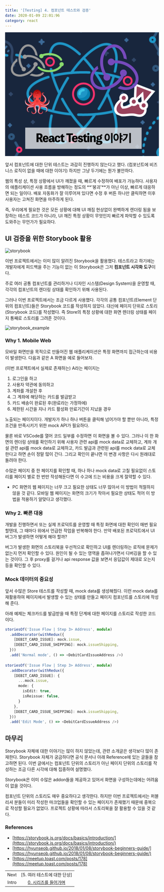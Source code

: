 ```yaml
---
title: '[Testing] 4. 컴포넌트 테스트와 검증'
date: 2020-01-09 22:01:96
category: react
---
```


![react-testing-logo](./images/react-testing-logo.png)

앞서 컴포넌트에 대한 단위 테스트는 과감히 진행하지 않는다고 했다. (컴포넌트에 비즈니스 로직이 없을 때에 대한 이야기) 하지만 그냥 두기에는 뭔가 불안하다.

웹의 특성 상, 특정 상황에서 UI가 깨졌을 때, 빠르게 수정하여 배포가 가능하다. 사용자의 애플리케이션 사용 흐름을 방해하는 정도의 **'붕괴'**가 아닌 이상, 빠르게 대응하면 되는 일이다. 배포 자동화가 잘 이루어져 있다면 수정 후 버튼 하나만 클릭하면 이후 사용자는 고쳐진 화면을 마주하게 된다.

즉, 우리에게 필요한 것은 모든 상황에 대해 UI 깨짐 현상없이 완벽하게 렌더링 됨을 보장하는 테스트 코드가 아니라, UI 깨진 특정 상황이 무엇인지 빠르게 파악할 수 있도록 도와주는 무언가가 필요하다.

## UI 검증을 위한 Storybook 활용

![storybook](storybook.png)

이번 프로젝트에서는 이미 많이 알려진 Storybook을 활용했다. 테스트라고 하기에는 개발자에게 피드백을 주는 기능이 없는 이 Storybook은 그저 **컴포넌트 시각화 도구**이다.

주로 여러 공통 컴포넌트를 관리하거나 디자인 시스템(Design System)을 운영할 때, 각각의 컴포넌트의 렌더링 상태를 확인하기 위해 사용된다.

그러나 이번 프로젝트에서는 조금 다르게 사용했다. 각각의 공통 컴포넌트(Element 단위의 컴포넌트)들은 Storybook 코드를 작성하지 않았다. 대신에 페이지 단위로 스토리(Storybook 코드)를 작성했다. 즉 Store의 특정 상황에 대한 화면 렌더링 상태를 페이지 통째로 스토리를 그려준 것이다.

![storybook_example](storybook_example.png)

### Why 1. Mobile Web

모바일 화면만을 목적으로 만들어진 웹 애플리케이션은 특정 화면까지 접근하는데 비용이 발생한다. 다음과 같은 A 화면을 예로 들어보자.

(이번 프로젝트에서 실제로 존재하는) A라는 페이지는

1. 로그인을 하고
2. 사용자 약관에 동의하고
3. 계좌를 개설한 후
4. 그 계좌에 해당하는 카드를 발급받고
5. 카드 배송이 완료된 후(완료라는 가정하에)
6. 제한된 시간을 지나 카드 활성화 만료기간이 지났을 경우

노출되는 페이지이다. 개발자가 하나 하나 버튼을 클릭해 넘어가야 할 뿐만 아니라, 특정 조건을 만족시키기 위한 mock API가 필요하다.

물론 바로 VSCode를 열어 코드 일부를 수정하면 이 화면을 볼 수 있다. 그러나 이 한 화면의 렌더링 상태를 확인하기 위해 사용자 관련 api를 mock data로 교체하고, 계좌 개설 관련 api를 mock data로 교체하고, 카드 발급과 관련된 api를 mock data로 교체한다고 하면 손이 정말 많이 간다. 그리고 확인이 끝나면 이 변경 사항은 다시 원래대로 돌려야 한다.

수많은 페이지 중 한 페이지를 확인할 때, 하나 하나 mock data로 고칠 필요없이 스토리를 페이지 별로 한 번만 작성해둔다면 이 수고에 드는 비용을 크게 절약할 수 있다.

- PC 화면의 웹 페이지는 너무 크고 필요한 상태도 너무 많아서 이 방법이 적절하지 않을 것 같다. 모바일 웹 페이지는 화면의 크기가 작아서 필요한 상태도 적어 이 방법을 적용하기 알맞다고 생각했다.

### Why 2. 빠른 대응

개발을 진행하면서 또는 실제 프로덕트를 운영할 때 특정 화면에 대한 확인이 매번 필요할텐데, 그 때마다 위에서 언급한 작업을 반복해야 한다. 만약 배포된 프로덕트에서 UI 버그가 발생하면 어떻게 해야 할까?

버그가 발생한 화면의 스토리북을 우선적으로 확인하고 UI를 렌더링하는 로직에 문제가 없는지 먼저 확인할 수 있다. 원인이 될 수 있는 영역을 좁혀나가면서 디버깅을 할 수 있는 것이다. 그 후 proxy를 걸거나 api response 값을 보면서 응답값이 제대로 오는지 등을 확인할 수 있다.

### Mock 데이터의 중요성

앞서 수많은 Store 테스트를 작성할 때, mock data를 생성해줬다. 이런 mock data를 재활용하여 페이지에서 발생할 수 있는 상태를 만들고 페이지 컴포넌트를 스토리에 작성해 준다.

아래 예제는 체크카드를 발급받을 때 특정 단계에 대한 페이지를 스토리로 작성한 코드이다.

```ts
storiesOf('Issue Flow | Step 3> Address', module)
  .addDecorator(withRedux({
    [DEBIT_CARD_ISSUE]: mock.issue,
    [DEBIT_CARD_ISSUE_SHIPPING]: mock.issueShipping,
  }))
  .add('Normal mode', () => <DebitCardIssueAddress />)

storiesOf('Issue Flow | Step 3> Address', module)
  .addDecorator(withRedux({
    [DEBIT_CARD_ISSUE]: {
      ...mock.issue,
      mode: {
        isEdit: true,
        isReissue: false,
      }
    },
    [DEBIT_CARD_ISSUE_SHIPPING]: mock.issueShipping,
  }))
  .add('Edit Mode', () => <DebitCardIssueAddress />)
```

## 마무리

Storybook 자체에 대한 이야기는 많이 하지 않았는데, 관련 소개글은 생각보다 많이 존재한다. Storybook 자체가 궁금하다면 공식 문서나 아래 Reference에 있는 글들을 참고하면 된다. 이번 글에서는 컴포넌트 단위의 스토리가 아닌 페이지 단위의 스토리를 작성하는 조금 다른 시각에 대해 집중하여 설명했다.

Storybook은 이미 수많은 addon들을 제공하고 있어서 화면을 구성하는데에는 어려움이 없을 것이다.

컴포넌트 단위의 스토리도 매우 중요하다고 생각한다. 하지만 이번 프로젝트에서는 퍼블리셔 분들이 미리 작성한 마크업들을 확인할 수 있는 페이지가 존재했기 때문에 중복으로 작성할 필요가 없었다. 프로젝트 상황에 따라서 스토리북을 잘 활용할 수 있을 것 같다.

### References

- [https://storybook.js.org/docs/basics/introduction/](https://storybook.js.org/docs/basics/introduction/)
- [https://hyunseob.github.io/2018/01/08/storybook-beginners-guide/](https://hyunseob.github.io/2018/01/08/storybook-beginners-guide/)
- [https://meetup.toast.com/posts/178](https://meetup.toast.com/posts/178)

|       |                                                                      |
| :---: | :------------------------------------------------------------------: |
| Next  |                          [5. 여러 테스트에 대한 단상]                          |
| Intro | [0. 시리즈를 들어가며](https://jbee.io/react/testing-0-react-testing-intro/) |
